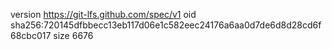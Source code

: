 version https://git-lfs.github.com/spec/v1
oid sha256:720145dfbbecc13eb117d06e1c582eec24176a6aa0d7de6d8d28cd6f68cbc017
size 6676
